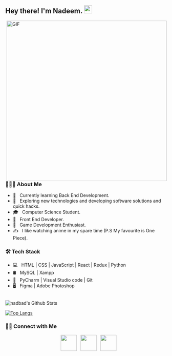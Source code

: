         
<h2> Hey there! I'm Nadeem. <img src="https://github.com/souvikguria98/souvikguria98/blob/master/Hi.gif" width="25"></h2>
<img align="right" alt="GIF" src="https://media.giphy.com/media/Dh5q0sShxgp13DwrvG/giphy.gif" width="500"/>

<h3> 👨🏻‍💻 About Me </h3>

- 🔭 &nbsp; Currently learning Back End Development.
- 🤔 &nbsp; Exploring new technologies and developing software solutions and quick hacks.
- 🎓 &nbsp; Computer Science Student.
- 💼 &nbsp; Front End Developer.
- 🌱 &nbsp; Game Development Enthusiast.
- ✍️ &nbsp; I like watching anime in my spare time (P.S My favourite is One Piece).

<h3>🛠 Tech Stack</h3>

- 💻 &nbsp; HTML | CSS | JavaScript | React | Redux | Python
- 🛢 &nbsp; MySQL | Xampp
- 🔧 &nbsp; PyCharm | Visual Studio code | Git
- 🖥 &nbsp; Figma | Adobe Photoshop

<br>

<!-- ![souvik's Github Stats](https://github-readme-stats.vercel.app/api?username=devSouvik&show_icons=true&title_color=fff&icon_color=79ff97&text_color=9f9f9f&bg_color=151515) -->
<img align="center" src="https://github-readme-stats.vercel.app/api?username=nadbad&include_all_commits=true&count_private=true&show_icons=true&line_height=20&title_color=7A7ADB&icon_color=2234AE&text_color=D3D3D3&bg_color=0,000000,130F40" alt="nadbad's Github Stats">

</br>


[![Top Langs](https://github-readme-stats.vercel.app/api/top-langs/?username=nadbad&layout=compact&text_color=daf7dc&bg_color=151515)](https://github.com/nadbad/github-readme-stats)

<h3> 🤝🏻 Connect with Me </h3>

<p align="center">
&nbsp;
&nbsp; <a href="https://www.instagram.com/nadbad_/" target="_blank" rel="noopener noreferrer"><img src="https://img.icons8.com/plasticine/100/000000/instagram-new.png" width="50" /></a>  
&nbsp; <a href="https://www.linkedin.com/in/nadeem-alhassan" target="_blank" rel="noopener noreferrer"><img src="https://img.icons8.com/plasticine/100/000000/linkedin.png" width="50" /></a>
&nbsp; <a href="mailto:nadeem.develops@gmail.com" target="_blank" rel="noopener noreferrer"><img src="https://img.icons8.com/plasticine/100/000000/gmail.png"  width="50" /></a>
</p>
